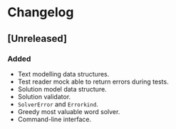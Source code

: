 # Changelog

## [Unreleased]

### Added

- Text modelling data structures.
- Test reader mock able to return errors during tests.
- Solution model data structure.
- Solution validator.
- `SolverError` and `Errorkind`.
- Greedy most valuable word solver.
- Command-line interface.
